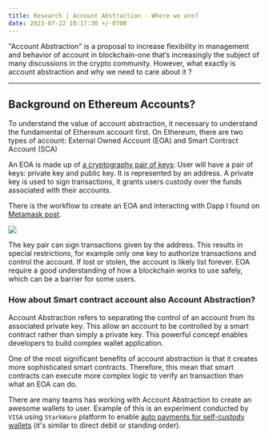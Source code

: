 ```yaml
---
title: Research | Account Abstraction - Where we are?
date: 2023-07-22 10:17:30 +/-0700
---
```


"Account Abstraction" is a proposal to increase flexibility in management and behavior of account in blockchain-one that’s increasingly the subject of many discussions in the crypto community. However, what exactly is account abstraction and why we need to care about it ?

---

## Background on Ethereum Accounts?
To understand the value of account abstraction, it necessary to understand the fundamental of Ethereum account first. On Ethereum, there are two types of account: External Owned Account (EOA) and Smart Contract Account (SCA)

An EOA is made up of [a cryptography pair of keys](https://en.wikipedia.org/wiki/Elliptic_Curve_Digital_Signature_Algorithm): User will have a pair of keys: private key and public key.
It is represented by an address. A private key is used to sign transactions, it grants users custody over the funds associated with their accounts.

There is the workflow to create an EOA and interacting with Dapp I found on [Metamask post](https://metamask.io/news/latest/account-abstraction-past-present-future/).

<img src="https://images.ctfassets.net/9sy2a0egs6zh/5GwjBrBDSxaBqoPLzgY9Ah/436d6837761be954dc756628819a338f/Workflow_of_creating_an_EOAand_interacting_with_dapp_2x.png">

The key pair can sign transactions given by the address. This results in special restrictions, for example only one key  to authorize transactions and control the account. If lost or stolen, the account is likely list forever. EOA require a good understanding of how a blockchain works to use safely, which can be a barrier for some users.

### How about Smart contract account also Account Abstraction?
Account Abstraction refers to separating the control of an account from its associated private key. This allow an account to be controlled by a smart contract rather than simply a private key. This powerful concept enables developers to build complex wallet application.

One of the most significant benefits of account abstraction is that it creates more sophisticated smart contracts. Therefore, this mean that smart contracts can execute more complex logic to verify an transaction than what an EOA can do.

There are many teams has working with Account Abstraction to create an awesome wallets to user. Example of this is an experiment conducted by `VISA` using `StarkWare` platform to enable [auto payments for self-custody wallets](https://usa.visa.com/solutions/crypto/auto-payments-for-self-custodial-wallets.html) (it's similar to direct debit or standing order).
